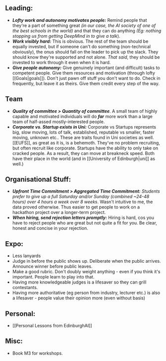 ## Leading:
- ***Lofty work and autonomy motivates people:*** Remind people that they're a part of something great *(in our case, the AI society of one of the best schools in the world)* and that they can do anything *(Eg: nothing stopping us from getting DeepMind in to give a talk*).  
- ***Work visibly hard:*** This is obvious. The rest of the team should be equally invested, but if someone can't do something (non-technical obviously), the onus should fall on the leader to pick up the slack. They should know they're supported and not alone. *That said*, they should be invested to work through it even when it is hard.
- ***Give people autonomy:*** Give genuinely important (and difficult) tasks to competent people. Give them resources and motivation (through lofty [[Goals|goals]]). Don't just pawn off stuff you don't want to do. Check in frequently, but leave it as theirs. Give them credit every step of the way. 

## Team
- ***Quality of committee > Quantity of committee***. A small team of highly capable and motivated individuals will do ***far*** more work than a large team of half-assed mostly-interested people. 
- ***Corporate vs. Startup exists in Uni:*** Corporate vs Startups represents big, slow moving, lots of talk, established, reputable vs smaller, faster moving, unknown etc.. These are traits found in Uni societies as well. [[EUFS]], as great as it is, is a behemoth. They've no problem recruiting, but often recruit like corporate. Startups have the ability to only take on cracked people. As a result, they can move at breakneck speed. Both have their place in the world (and in [[University of Edinburgh|uni]] as well.)

## Organisational Stuff:
- ***Upfront Time Commitment > Aggregated Time Commitment:*** *Students prefer to give up a full Saturday and/or Sunday (combined ~24-48 hours) over 4 hours a week over 8 weeks*. Wasn't intuitive to me, the data proved otherwise. Thus easier to get people to work on a hackathon project over a longer-term project. 
- ***When hiring, send rejection letters promptly:*** Hiring is hard, cos you have to reject people who are great but not quite a fit for you. Be clear, honest and concise in your rejection. 

## Expo:
- Less lanyards
- Judge in before the public shows up. Deliberate when the public arrives. Announce winner before public leaves. 
- Make a good rubric. Don't doubly weight anything - even if you think it's important. People learn to play into that. 
- Having more knowledgeable judges is a lifesaver so they can grill contestants. 
- Having more authoritative (eg person from industry, lecturer etc.) is also a lifesaver - people value their opinion more (even without basis)

## Personal:
- [[Personal Lessons from EdinburghAI]]

## Misc:
- Book M3 for workshops. 